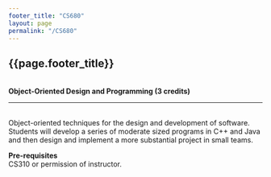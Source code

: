 ```yaml
---
footer_title: "CS680"
layout: page
permalink: "/CS680"
---
```


## {{page.footer_title}}
\
**Object-Oriented Design and Programming (3 credits)**

---
\
Object-oriented techniques for the design and development of software. Students will develop a series of moderate sized programs in C++ and Java and then design and implement a more substantial project in small teams.

**Pre-requisites**
\
CS310 or permission of instructor.